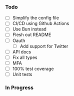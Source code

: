 ### Todo

- [ ] Simplify the config file
- [ ] CI/CD using Github Actions
- [ ] Use Bun instead
- [ ] Flesh out README
- [ ] Oauth
  - [ ] Add support for Twitter
- [ ] API docs
- [ ] Fix all types
- [ ] MFA
- [ ] 100% test coverage
- [ ] Unit tests

### In Progress
